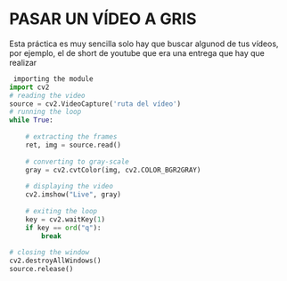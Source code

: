 # PASAR UN VÍDEO A GRIS

Esta práctica es muy sencilla solo hay que buscar algunod de tus vídeos, por ejemplo, el de short de youtube que era una entrega que hay que realizar



```python
 importing the module
import cv2 
# reading the video
source = cv2.VideoCapture('ruta del vídeo')
# running the loop
while True:
  
    # extracting the frames
    ret, img = source.read()
      
    # converting to gray-scale
    gray = cv2.cvtColor(img, cv2.COLOR_BGR2GRAY)
  
    # displaying the video
    cv2.imshow("Live", gray)
  
    # exiting the loop
    key = cv2.waitKey(1)
    if key == ord("q"):
        break
      
# closing the window
cv2.destroyAllWindows()
source.release()

```
